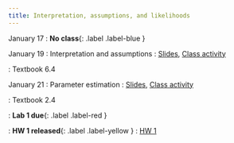 ```yaml
---
title: Interpretation, assumptions, and likelihoods
---
```


January 17
: **No class**{: .label .label-blue }

January 19
: Interpretation and assumptions
  : [Slides](https://sta279-s22.github.io/slides/lecture_4.html), [Class activity](https://sta279-s22.github.io/class_activities/ca_lecture4.html)
  
: Textbook 6.4

January 21
: Parameter estimation
  : [Slides](https://sta279-s22.github.io/slides/lecture_5.html), [Class activity](https://sta279-s22.github.io/class_activities/ca_lecture_5.html)
  
: Textbook 2.4

: **Lab 1 due**{: .label .label-red }

: **HW 1 released**{: .label .label-yellow }
  : [HW 1](https://sta279-s22.github.io/homework/homework_1.html)